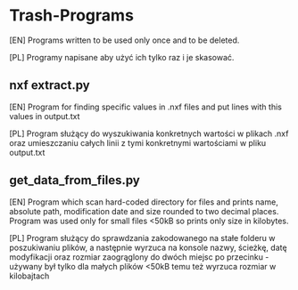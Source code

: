 # Trash-Programs

[EN] Programs written to be used only once and to be deleted.

[PL] Programy napisane aby użyć ich tylko raz i je skasować.


## nxf extract.py

[EN] Program for finding specific values in .nxf files and put lines with this values in output.txt

[PL] Program służący do wyszukiwania konkretnych wartości w plikach .nxf oraz umieszczaniu całych linii z tymi konkretnymi wartościami w pliku output.txt


## get_data_from_files.py

[EN] Program which scan hard-coded directory for files and prints name, absolute path, modification date and size rounded to two decimal places. Program was used only for small files <50kB so prints only size in kilobytes.

[PL] Program służący do sprawdzania zakodowanego na stałe folderu w poszukiwaniu plików, a następnie wyrzuca na konsole nazwy, ścieżkę, datę modyfikacji oraz rozmiar zaogrąglony do dwóch miejsc po przecinku - używany był tylko dla małych plików <50kB temu też wyrzuca rozmiar w kilobajtach

